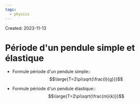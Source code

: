 ```yaml
---
tags:
  - physics
---
```

Created: 2023-11-13

# Période d'un pendule simple et élastique

- Formule période d'un pendule simple::$$\large{T=2\pi\sqrt{\frac{l}{g}}}$$
<!--SR:!2024-01-12,29,190-->
- Formule période d'un pendule élastique::$$\large{T=2\pi\sqrt{\frac{m}{k}}}$$
<!--SR:!2024-03-01,51,190-->